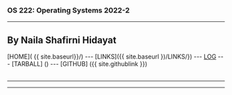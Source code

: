 ### OS 222: Operating Systems 2022-2
---
## By Naila Shafirni Hidayat

[HOME]( {{ site.baseurl}}/) ---
[LINKS]({{ site.baseurl })/LINKS/}) ---
[LOG](https://nailashfrni.github.io/os222/TXT/mylog.txt) ---
[TARBALL] () ---
[GITHUB] ({{ site.githublink }})
<br>
<br>
<hr><hr>
